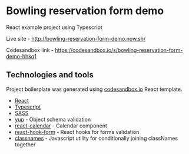 # Bowling reservation form demo

React example project using Typescript

Live site - http://bowling-reservation-form-demo.now.sh/

Codesandbox link - https://codesandbox.io/s/bowling-reservation-form-demo-hhkq1

## Technologies and tools

Project boilerplate was generated using [codesandbox.io](https://codesandbox.io/) React template.

- [React](https://reactjs.org/)
- [Typescript](https://www.typescriptlang.org/)
- [SASS](https://sass-lang.com/)
- [yup](https://github.com/jquense/yup) - Object schema validation
- [react-calendar](http://projects.wojtekmaj.pl/react-calendar/) - Calendar component
- [react-hook-form](https://react-hook-form.com/) - React hooks for forms validation
- [classnames](https://github.com/JedWatson/classnames) - Javascript utility for conditionally joining classNames together
